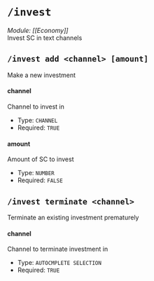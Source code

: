 # `/invest`
*Module: [[Economy]]*<br>
Invest SC in text channels
## `/invest add <channel> [amount]`
Make a new investment
#### channel
Channel to invest in
- Type: `CHANNEL`
- Required: `TRUE`
#### amount
Amount of SC to invest
- Type: `NUMBER`
- Required: `FALSE`
## `/invest terminate <channel>`
Terminate an existing investment prematurely
#### channel
Channel to terminate investment in
- Type: `AUTOCMPLETE SELECTION`
- Required: `TRUE`